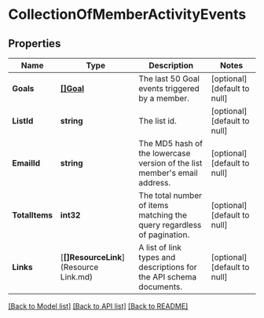 # CollectionOfMemberActivityEvents

## Properties
Name | Type | Description | Notes
------------ | ------------- | ------------- | -------------
**Goals** | [**[]Goal**](Goal.md) | The last 50 Goal events triggered by a member. | [optional] [default to null]
**ListId** | **string** | The list id. | [optional] [default to null]
**EmailId** | **string** | The MD5 hash of the lowercase version of the list member&#x27;s email address. | [optional] [default to null]
**TotalItems** | **int32** | The total number of items matching the query regardless of pagination. | [optional] [default to null]
**Links** | [**[]ResourceLink**](Resource Link.md) | A list of link types and descriptions for the API schema documents. | [optional] [default to null]

[[Back to Model list]](../README.md#documentation-for-models) [[Back to API list]](../README.md#documentation-for-api-endpoints) [[Back to README]](../README.md)

